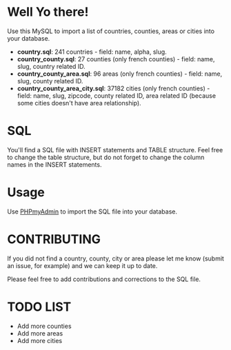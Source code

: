 # Well Yo there!
Use this MySQL to import a list of countries, counties, areas or cities into your database.
- **country.sql**: 241 countries - field: name, alpha, slug.
- **country_county.sql**: 27 counties (only french counties) - field: name, slug, country related ID.
- **country_county_area.sql**: 96 areas (only french counties) - field: name, slug, county related ID.
- **country_county_area_city.sql**: 37182 cities (only french counties) - field: name, slug, zipcode, county related ID, area related ID (because some cities doesn't have area relationship).

# SQL
You'll find a SQL file with INSERT statements and TABLE structure.
Feel free to change the table structure, but do not forget to change the column names in the INSERT statements.

# Usage
Use [PHPmyAdmin](https://www.phpmyadmin.net/?ref=github.com/yamapi) to import the SQL file into your database.


# CONTRIBUTING
If you did not find a country, county, city or area please let me know (submit an issue, for example) and we can keep it up to date.

Please feel free to add contributions and corrections to the SQL file.

# TODO LIST
- Add more counties
- Add more areas
- Add more cities
